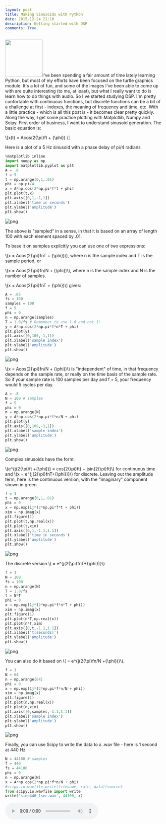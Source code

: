 ```yaml
---
layout: post
title: Making Sinusoids with Python
date: 2015-12-24 22:10 
description: Getting started with DSP 
comments: True
---
```


<img class = "post-thumb" src="/img/sinusoids/output_9_0.png" height="120" width="120">I've been spending a fair amount of time lately learning Python, but most of my efforts have been focused on the turtle graphics module. It's a lot of fun, and some of the images I've been able to come up with are quite interesting (to me, at least), but what I really want to do is learn how to do things with audio. So I've started studying DSP. I'm pretty confortable with continuous functions, but discrete functions can be a bit of a challenge at first - indexes, the meaning of frequency and time, etc. With a little practice - which is all this post is - it becomes clear pretty quickly. Along the way, I get some practice plotting with Matplotlib, Numpy and Scipy. First order of business, I want to understand sinusoid generation. The basic equation is:

\\[x(t) = Acos(2{\pi}ft + {\phi}) \\]

Here is a plot of a 5 Hz sinusoid with a phase delay of pi/4 radians


```python
%matplotlib inline
import numpy as np
import matplotlib.pyplot as plt
A = .8
f = 5
t = np.arange(0,1,.01)
phi = np.pi/4
x = A*np.cos(2*np.pi*f*t + phi)
plt.plot(t,x)
plt.axis([0,1,-1,1])
plt.xlabel('time in seconds')
plt.ylabel('amplitude')
plt.show()
```


![png](/img/sinusoids/output_1_0.png)


The above is "sampled" in a sense, in that it is based on an array of length 100 with each element spaced by .01.

To base it on samples explicitly you can use one of two expressions:

\\(x = Acos(2{\pi}fnT + {\phi})\\), where n is the sample index and T is the sample period, or 

\\(x = Acos(2{\pi}fn/N + {\phi})\\), where n is the sample index and N is the number of samples.

\\(x = Acos(2{\pi}fnT + {\phi})\\) gives:

```python
A = .65
fs = 100
samples = 100
f = 5
phi = 0
n = np.arange(samples)
T = 1.0/fs # Remember to use 1.0 and not 1!
y = A*np.cos(2*np.pi*f*n*T + phi)
plt.plot(y)
plt.axis([0,100,-1,1])
plt.xlabel('sample index')
plt.ylabel('amplitude')
plt.show()
```


![png](/img/sinusoids/output_5_0.png)


\\(x = Acos(2{\pi}fn/N + {\phi})\\) is "independent" of time, in that frequency depends on the sample rate, or really on the time basis of the sample rate. So if your sample rate is 100 samples per day and f = 5, your frequency would 5 cycles per day. 


```python
A = .8
N = 100 # samples
f = 5
phi = 0
n = np.arange(N)
y = A*np.cos(2*np.pi*f*n/N + phi)
plt.plot(y)
plt.axis([0,100,-1,1])
plt.xlabel('sample index')
plt.ylabel('amplitude')
plt.show()
```


![png](/img/sinusoids/output_7_0.png)


Complex sinusoids have the form:

\\(e^{j(2{\pi}ft +{\phi})} = cos(2{\pi}ft) + jsin(2{\pi}ft)\\) for continuous time and \\(x = e^{j(2{\pi}fnT+{\phi})}\\) for discrete. Leaving out the amplitude term, here is the continuous version, with the "imaginary" component shown in green


```python
f = 3
t = np.arange(0,1,.01)
phi = 0
x = np.exp(1j*(2*np.pi*f*t + phi))
xim = np.imag(x)
plt.figure(1)
plt.plot(t,np.real(x))
plt.plot(t,xim)
plt.axis([0,1,-1.1,1.1])
plt.xlabel('time in seconds')
plt.ylabel('amplitude')
plt.show()
```


![png](/img/sinusoids/output_9_0.png)


The discrete version \\( = e^{j(2{\pi}fnT+{\phi})}\\)


```python
f = 3
N = 100
fs = 100
n = np.arange(N)
T = 1.0/fs
t = N*T
phi = 0
x = np.exp(1j*(2*np.pi*f*n*T + phi))
xim = np.imag(x)
plt.figure(1)
plt.plot(n*T,np.real(x))
plt.plot(n*T,xim)
plt.axis([0,t,-1.1,1.1])
plt.xlabel('t(seconds)')
plt.ylabel('amplitude')
plt.show()
```


![png](/img/sinusoids/output_11_0.png)


You can also do it based on \\( = e^{j(2{\pi}fn/N +{\phi})}\\).


```python
f = 3
N = 64 
n = np.arange(64)
phi = 0
x = np.exp(1j*(2*np.pi*f*n/N + phi))
xim = np.imag(x)
plt.figure(1)
plt.plot(n,np.real(x))
plt.plot(n,xim)
plt.axis([0,samples,-1.1,1.1])
plt.xlabel('sample index')
plt.ylabel('amplitude')
plt.show()
```


![png](/img/sinusoids/output_13_0.png)


Finally, you can use Scipy to write the data to a .wav file - here is 1 second at 440 Hz


```python
N = 44100 # samples
f = 440
fs = 44100
phi = 0
n = np.arange(N)
x = A*np.cos(2*np.pi*f*n/N + phi)
#scipy.io.wavfile.write(filename, rate, data)[source]
from scipy.io.wavfile import write
write('sine440_1sec.wav', 44100, x)
```
<audio controls><source src="/audio/sine1sec440.wav" type="audio/wav" preload="auto">
Your browser does not support the audio tag.
</audio><br/> 

